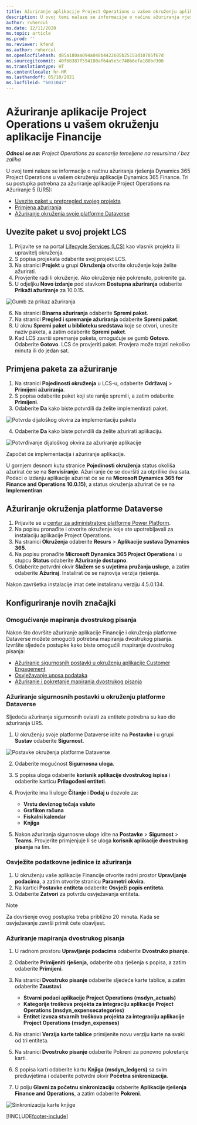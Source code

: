 ```yaml
---
title: Ažuriranje aplikacije Project Operations u vašem okruženju aplikacije Financije
description: U ovoj temi nalaze se informacije o načinu ažuriranja rješenja Project Operations u vašem okruženju aplikacije Dynamics 365 Finance.
author: ruhercul
ms.date: 12/11/2020
ms.topic: article
ms.prod: ''
ms.reviewer: kfend
ms.author: ruhercul
ms.openlocfilehash: d85a180aa094a048b4422605b25151d10785f67d
ms.sourcegitcommit: 40f68387f594180af64a5e5c748b6efa188bd300
ms.translationtype: HT
ms.contentlocale: hr-HR
ms.lasthandoff: 05/10/2021
ms.locfileid: "6011047"
---
```

# <a name="update-project-operations-in-your-finance-environment"></a>Ažuriranje aplikacije Project Operations u vašem okruženju aplikacije Financije

_**Odnosi se na:** Project Operations za scenarije temeljene na resursima / bez zaliha_


U ovoj temi nalaze se informacije o načinu ažuriranja rješenja Dynamics 365 Project Operations u vašem okruženju aplikacije Dynamics 365 Finance. Tri su postupka potrebna za ažuriranje aplikacije Project Operations na Ažuriranje 5 (UR5):

- [Uvezite paket u pretpregled svojeg projekta](#import)
- [Primjena ažuriranja](#apply)
- [Ažuriranje okruženja svoje platforme Dataverse](#update)

## <a name="import-the-package-into-your-lcs-project"></a><a name="import"></a>Uvezite paket u svoj projekt LCS

1. Prijavite se na portal [Lifecycle Services (LCS)](https://lcs.dynamics.com/) kao vlasnik projekta ili upravitelj okruženja.
2. S popisa projekata odaberite svoj projekt LCS.
3. Na stranici **Projekt** u grupi **Okruženja** otvorite okruženje koje želite ažurirati.
4. Provjerite radi li okruženje. Ako okruženje nije pokrenuto, pokrenite ga.
5. U odjeljku **Novo izdanje** pod stavkom **Dostupna ažuriranja** odaberite **Prikaži ažuriranje** za 10.0.15.

![Gumb za prikaz ažuriranja](media/view-update.png)

6. Na stranici **Binarna ažuriranja** odaberite **Spremi paket**.
7. Na stranici **Pregled i spremanje ažuriranja** odaberite **Spremi paket**.
8. U oknu **Spremi paket u biblioteku sredstava** koje se otvori, unesite naziv paketa, a zatim odaberite **Spremi paket**.
9. Kad LCS završi spremanje paketa, omogućuje se gumb **Gotovo**. Odaberite **Gotovo**. LCS će provjeriti paket. Provjera može trajati nekoliko minuta ili do jedan sat.


## <a name="apply-the-package-update"></a><a name="apply"></a>Primjena paketa za ažuriranje

1. Na stranici **Pojedinosti okruženja** u LCS-u, odaberite **Održavaj** > **Primijeni ažuriranja**.
2. S popisa odaberite paket koji ste ranije spremili, a zatim odaberite **Primijeni**.
3. Odaberite **Da** kako biste potvrdili da želite implementirati paket.

![Potvrda dijaloškog okvira za implementaciju paketa](media/confirm-package-deployment.png)

4. Odaberite **Da** kako biste potvrdili da želite ažurirati aplikaciju.

![Potvrđivanje dijaloškog okvira za ažuriranje aplikacije](media/confirm-application-update.png)

Započet će implementacija i ažuriranje aplikacije. 

U gornjem desnom kutu stranice **Pojedinosti okruženja** status okoliša ažurirat će se na **Servisiranje**. Ažuriranje će se dovršiti za otprilike dva sata. Podaci o izdanju aplikacije ažurirat će se na **Microsoft Dynamics 365 for Finance and Operations 10.0.15)**, a status okruženja ažurirat će se na **Implementiran**.


## <a name="update-your-dataverse-environment"></a><a name="update"></a>Ažuriranje okruženja platforme Dataverse

1. Prijavite se u [centar za administratore platforme Power Platform](https://admin.powerplatform.com/).
2. Na popisu pronađite i otvorite okruženje koje ste upotrebljavali za instalaciju aplikacije Project Operations.
3. Na stranici **Okruženja** odaberite **Resurs** > **Aplikacije sustava Dynamics 365**.
4. Na popisu pronađite **Microsoft Dynamics 365 Project Operations** i u stupcu **Status** odaberite **Ažuriranje dostupno**.
5. Odaberite potvrdni okvir **Slažem se s uvjetima pružanja usluge**, a zatim odaberite **Ažuriraj**. Instalirat će se najnovija verzija rješenja.

Nakon završetka instalacije imat ćete instaliranu verziju 4.5.0.134.

## <a name="configure-new-features"></a>Konfiguriranje novih značajki

### <a name="enable-dual-write-mapping"></a>Omogućivanje mapiranja dvostrukog pisanja

Nakon što dovršite ažuriranje aplikacije Financije i okruženja platforme Dataverse možete omogućiti potrebna mapiranja dvostrukog pisanja. Izvršite sljedeće postupke kako biste omogućili mapiranje dvostrukog pisanja:

- [Ažuriranje sigurnosnih postavki u okruženju aplikacije Customer Engagement](#security)
- [Osvježavanje unosa podataka](#refresh)
- [Ažuriranje i pokretanje mapiranja dvostrukog pisanja](#run)

### <a name="update-security-settings-on-the-dataverse-environment"></a><a name="security"></a>Ažuriranje sigurnosnih postavki u okruženju platforme Dataverse

Sljedeća ažuriranja sigurnosnih ovlasti za entitete potrebna su kao dio ažuriranja UR5.

1. U okruženju svoje platforme Dataverse idite na **Postavke** i u grupi **Sustav** odaberite **Sigurnost**.

![Postavke okruženja platforme Dataverse](media/Picture21.png)

2. Odaberite mogućnost **Sigurnosna uloga**.
3. S popisa uloga odaberite **korisnik aplikacije dvostrukog ispisa** i odaberite karticu **Prilagođeni entiteti**. 
4. Provjerite ima li uloge **Čitanje** i **Dodaj u** dozvole za:

      - **Vrstu deviznog tečaja valute**
      - **Grafikon računa** 
      - **Fiskalni kalendar** 
      - **Knjiga**

5. Nakon ažuriranja sigurnosne uloge idite na **Postavke** > **Sigurnost** > **Teams**. Provjerite primjenjuje li se uloga **korisnik aplikacije dvostrukog pisanja** na tim. 

### <a name="refresh-data-entities-from-the-update"></a><a name="refresh"></a>Osvježite podatkovne jedinice iz ažuriranja

1. U okruženju vaše aplikacije Financije otvorite radni prostor **Upravljanje podacima**, a zatim otvorite stranicu **Parametri okvira**.
2. Na kartici **Postavke entiteta** odaberite **Osvježi popis entiteta**.
3. Odaberite **Zatvori** za potvrdu osvježavanja entiteta.

 > [!NOTE]
 > Za dovršenje ovog postupka treba približno 20 minuta. Kada se osvježavanje završi primit ćete obavijest.

### <a name="update-dual-write-mappings"></a><a name="run"></a>Ažuriranje mapiranja dvostrukog pisanja

1. U radnom prostoru **Upravljanje podacima** odaberite **Dvostruko pisanje**.
2. Odaberite **Primijeniti rješenja**, odaberite oba rješenja s popisa, a zatim odaberite **Primijeni**.
3. Na stranici **Dvostruko pisanje** odaberite sljedeće karte tablice, a zatim odaberite **Zaustavi**.

    - **Stvarni podaci aplikacije Project Operations (msdyn_actuals)**
    - **Kategorije troškova projekta za integraciju aplikacije Project Operations (msdyn_expensecategories)**
    - **Entitet izvoza stvarnih troškova projekta za integraciju aplikacije Project Operations (msdyn_expenses)**

4. Na stranici **Verzija karte tablice** primijenite novu verziju karte na svaki od tri entiteta.
5. Na stranici **Dvostruko pisanje** odaberite Pokreni za ponovno pokretanje karti.
6. S popisa karti odaberite kartu **Knjiga (msdyn_ledgers)** sa svim preduvjetima i odaberite potvrdni okvir **Početna sinkronizacija**. 
7. U polju **Glavni za početnu sinkronizaciju** odaberite **Aplikacije rješenja Finance and Operations**, a zatim odaberite **Pokreni**.
 
 ![Sinkronizacija karte knjige](media/DW6.png)
 


[!INCLUDE[footer-include](../includes/footer-banner.md)]